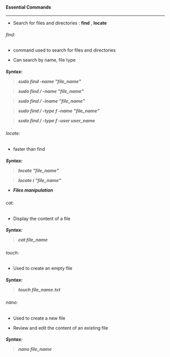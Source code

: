 #### Essential Commands
-------------------------------------------------------------------------

* Search for files and directories : **find** , **locate**

<h6>find:</h6>

- command used to search for files and directories

- Can search by name, file type 

<h5>Syntax:</5>

> sudo find -name "file_name"

> sudo find / -name "file_name"

> sudo find / -iname "file_name"

> sudo find / -type f -name "file_name"

> sudo find / -type f -user user_name

<h6>locate:</h6>

- faster than find

<h5>Syntax:</5>

> locate "file_name"

> locate i "file_name"

* Files manipulation

<h6> cat:</h6>

- Display the content of a file

<h5>Syntax:</5>

> cat file_name

<h6> touch:</h6>

- Used to create an empty file

<h5>Syntax:</5>

> touch file_name.txt

<h6> nano:</h6>

- Used to create a new file

- Review and edit the content of an existing file

<h5>Syntax:</5>

> nano file_name



 